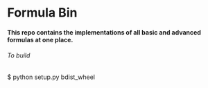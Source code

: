 # Formula Bin

#### This repo contains the implementations of all basic and advanced formulas at one place.

###### To build
$ python setup.py bdist_wheel
